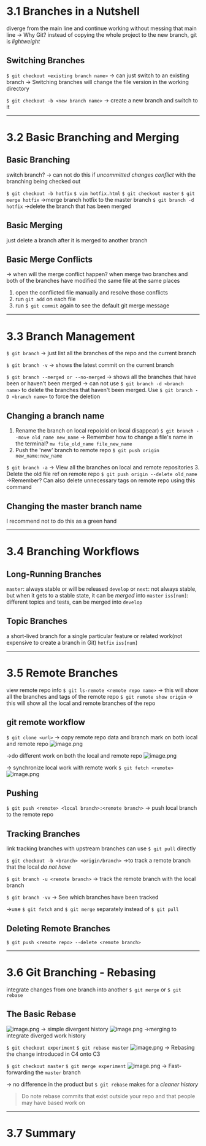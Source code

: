 # 3.1 Branches in a Nutshell
diverge from the main line and continue working without messing that main line
-> Why Git?
instead of copying the whole project to the new branch, git is *lightweight*

## Switching Branches
`$ git checkout <existing branch name>`
-> can just switch to an existing branch
-> Switching branches will change the file version in the working directory

`$ git checkout -b <new branch name>`
-> create a new branch and switch to it

---
# 3.2 Basic Branching and Merging
## Basic Branching
switch branch?
-> can not do this if *uncommitted changes conflict* with the branching being checked out

`$ git checkout -b hotfix`
`$ vim hotfix.html`
`$ git checkout master`
`$ git merge hotfix`
->merge branch hotfix to the master branch
`$ git branch -d hotfix`
->delete the branch that has been merged

## Basic Merging
just delete a branch after it is merged to another branch

## Basic Merge Conflicts
-> when will the merge conflict happen?
when merge two branches and both of the branches have modified the same file at the same places

1. open the conflicted file manually and resolve those conflicts
2. run `git add` on each file
3. run `$ git commit` again to see the default git merge message
---
# 3.3 Branch Management
`$ git branch`
-> just list all the branches of the repo and the current branch

`$ git branch -v`
-> shows the latest commit on the current branch

`$ git branch --merged or --no-merged`
-> shows all the branches that have been or haven't been merged
-> can not use `$ git branch -d <branch name>` to delete the branches that haven't been merged. 
	Use `$ git branch -D <branch name>` to force the deletion

## Changing a branch name
1. Rename the branch on local repo(old on local disappear)
`$ git branch --move old_name new_name`
-> Remember how to change a file's name in the terminal?
	`mv file_old_name file_new_name`
2. Push the 'new' branch to remote repo
`$ git push origin new_name:new_name`

`$ git branch -a`
-> View all the branches on local and remote repositories
3. Delete the old file ref on remote repo
`$ git push origin --delete old_name `
->Remember? Can also delete unnecessary tags on remote repo using this command

## Changing the master branch name
I recommend not to do this as a green hand

---
# 3.4 Branching Workflows
## Long-Running Branches
`master`: always stable or will be released
`develop` or `next`: not always stable, but when it gets to a stable state, it can be *merged* into `master`
`iss[num]`: different topics and tests, can be merged into `develop`
## Topic Branches
a short-lived branch for a single particular feature or related work(not expensive to create a branch in Git)
`hotfix`
`iss[num]`

---
# 3.5 Remote Branches
view remote repo info
`$ git ls-remote <remote repo name>`
-> this will show all the branches and tags of the remote repo
`$ git remote show origin`
-> this will show all the local and remote branches of the repo

## git remote workflow
`$ git clone <url>`
-> copy remote repo data and branch mark on both local and remote repo
![image.png](https://cdn.jsdelivr.net/gh/Pokemongle/img_bed_0@main/img/git_clone.png)

->do different work on both the local and remote repo
![image.png](https://cdn.jsdelivr.net/gh/Pokemongle/img_bed_0@main/img/workon_local_remote.png)

-> synchronize local work with remote work
`$ git fetch <remote>`
![image.png](https://cdn.jsdelivr.net/gh/Pokemongle/img_bed_0@main/img/git_fetch.png)

## Pushing
`$ git push <remote> <local branch>:<remote branch>`
-> push local branch to the remote repo

## Tracking Branches
link tracking branches with upstream branches
can use `$ git pull` directly

`$ git checkout -b <branch> <origin/branch>`
->to track a remote branch that the local *do not have*

`$ git branch -u <remote branch>`
-> track the remote branch with the local branch

`$ git branch -vv`
-> See which branches have been tracked

->use `$ git fetch` and `$ git merge` separately instead of `$ git pull`

## Deleting Remote Branches
`$ git push <remote repo> --delete <remote branch>`

---
# 3.6 Git Branching - Rebasing
integrate changes from one branch into another
`$ git merge` or `$ git rebase`
## The Basic Rebase
![image.png](https://cdn.jsdelivr.net/gh/Pokemongle/img_bed_0@main/img/git_rebase_0.png)
-> simple divergent history
![image.png](https://cdn.jsdelivr.net/gh/Pokemongle/img_bed_0@main/img/git_rebase_1.png)
->merging to integrate diverged work history

`$ git checkout experiment`
`$ git rebase master`
![image.png](https://cdn.jsdelivr.net/gh/Pokemongle/img_bed_0@main/img/git_rebase_2.png)
-> Rebasing the change introduced in C4 onto C3

`$ git checkout master`
`$ git merge experiment`
![image.png](https://cdn.jsdelivr.net/gh/Pokemongle/img_bed_0@main/img/git_rebase_3.png)
-> Fast-forwarding the `master` branch

-> no difference in the product but `$ git rebase` makes for a *cleaner history*

>  Do note rebase commits that exist outside your repo and that people may have based work on

 ---
# 3.7 Summary
